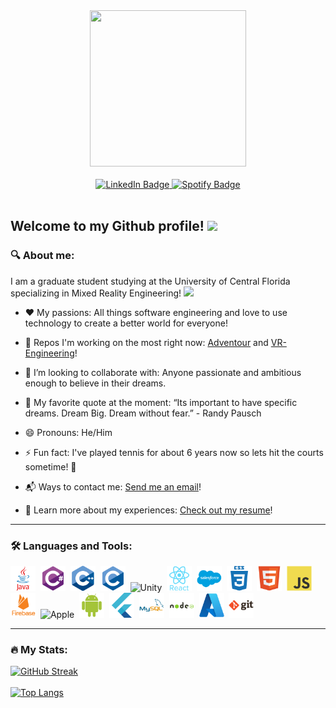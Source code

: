 <div id="header" align="center">
  <img src="https://user-images.githubusercontent.com/61568218/213026145-a0f1a8fc-f02f-422f-89a9-302663d8d07c.gif" width="250" height="250"/>
</div>

<br />
<div id="badges" align="center">
  <a href="https://www.linkedin.com/in/wanyea/">
    <img src="https://img.shields.io/badge/LinkedIn-blue?style=for-the-badge&logo=linkedin&logoColor=white" alt="LinkedIn Badge"/>
  </a>
  <a href="https://open.spotify.com/user/wanyea.barbel?si=b0f915f1f1524047">
    <img src="https://img.shields.io/badge/Spotify-brightgreen?style=for-the-badge&logo=spotify&logoColor=black" alt="Spotify Badge"/>
  </a>
</div>

<div id="profile_visits" align="center">
  <img src="https://komarev.com/ghpvc/?username=Wanyea&style=flat-square&color=blue" alt=""/>
</div>

## Welcome to my Github profile! <img src="https://media.giphy.com/media/hvRJCLFzcasrR4ia7z/giphy.gif" width="30px"/>

### 🔍 About me: 
I am a graduate student studying at the University of Central Florida specializing in Mixed Reality Engineering! <img src= "https://user-images.githubusercontent.com/61568218/213039435-3d951a60-9c71-473b-bacd-0e68018a6be0.png" width="30">


- ❤️ My passions: All things software engineering and love to use technology to create a better world for everyone! 

- 🔭 Repos I'm working on the most right now: [Adventour](https://github.com/Wanyea/Adventour) and [VR-Engineering](https://github.com/Wanyea/VR-Engineering)! 

- 👯 I’m looking to collaborate with: Anyone passionate and ambitious enough to believe in their dreams. 


- 💬 My favorite quote at the moment: “Its important to have specific dreams. Dream Big. Dream without fear.” - Randy Pausch 


- 😄 Pronouns: He/Him


- ⚡ Fun fact: I've played tennis for about 6 years now so lets hit the courts sometime! 🎾


- 📬 Ways to contact me: [Send me an email](mailto:wanyeabarbel@gmail.com)!

- 📝 Learn more about my experiences: [Check out my resume](https://github.com/Wanyea/Wanyea/files/10441019/WanyeaBarbelResumeUpdated.pdf)!

---

### :hammer_and_wrench: Languages and Tools:
<div>
  <img src="https://github.com/devicons/devicon/blob/master/icons/java/java-original-wordmark.svg" title="Java" alt="Java" width="40" height="40"/>&nbsp;
  <img src="https://github.com/devicons/devicon/blob/master/icons/csharp/csharp-original.svg" title="CSharp" alt="CSharp" width="40" height="40"/>&nbsp;
  <img src="https://github.com/devicons/devicon/blob/master/icons/cplusplus/cplusplus-original.svg" title="CPP" alt="CPP" width="40" height="40"/>&nbsp;
  <img src="https://github.com/devicons/devicon/blob/master/icons/c/c-original.svg" title="C" alt="C" width="40" height="40"/>&nbsp;
  <img src="https://user-images.githubusercontent.com/61568218/213057063-85091bfe-78c6-4379-a975-2a2632e6cce7.png" title="Unity" alt="Unity" width="35" height="40"/>&nbsp;
  <img src="https://github.com/devicons/devicon/blob/master/icons/react/react-original-wordmark.svg" title="React" alt="React" width="40" height="40"/>&nbsp;
  <img src="https://github.com/devicons/devicon/blob/master/icons/salesforce/salesforce-original.svg" title="Salesforce" alt="Flutter" width="40" height="40"/>&nbsp;
  <img src="https://github.com/devicons/devicon/blob/master/icons/css3/css3-plain-wordmark.svg"  title="CSS3" alt="CSS" width="40" height="40"/>&nbsp;
  <img src="https://github.com/devicons/devicon/blob/master/icons/html5/html5-original.svg" title="HTML5" alt="HTML" width="40" height="40"/>&nbsp;
  <img src="https://github.com/devicons/devicon/blob/master/icons/javascript/javascript-original.svg" title="JavaScript" alt="JavaScript" width="40" height="40"/>&nbsp;
  <img src="https://github.com/devicons/devicon/blob/master/icons/firebase/firebase-plain-wordmark.svg" title="Firebase" alt="Firebase" width="40" height="40"/>&nbsp;
  <img src="https://user-images.githubusercontent.com/61568218/213056463-11d18f8f-f644-4733-9039-7dde919e839c.png" title="Apple" alt="Apple" width="35"height="40"/>&nbsp;
  <img src="https://github.com/devicons/devicon/blob/master/icons/android/android-original.svg" title="Android" alt="Android" width="40" height="40"/>&nbsp;
  <img src="https://github.com/devicons/devicon/blob/master/icons/flutter/flutter-original.svg" title="Flutter" alt="Flutter" width="40" height="40"/>&nbsp;
  <img src="https://github.com/devicons/devicon/blob/master/icons/mysql/mysql-original-wordmark.svg" title="MySQL"  alt="MySQL" width="40" height="40"/>&nbsp;
  <img src="https://github.com/devicons/devicon/blob/master/icons/nodejs/nodejs-original-wordmark.svg" title="NodeJS" alt="NodeJS" width="40" height="40"/>&nbsp;
  <img src="https://github.com/devicons/devicon/blob/master/icons/azure/azure-original.svg" title="Azure" alt="Azure" width="40" height="40"/>&nbsp;
  <img src="https://github.com/devicons/devicon/blob/master/icons/git/git-original-wordmark.svg" title="Git" **alt="Git" width="40" height="40"/>
</div>

---
### :fire: My Stats: 
[![GitHub Streak](http://github-readme-streak-stats.herokuapp.com?user=Wanyea&theme=dark&background=000000)](https://git.io/streak-stats)
&nbsp;
&nbsp;
&nbsp;
<br />
<br />
[![Top Langs](https://github-readme-stats.vercel.app/api/top-langs/?username=Wanyea&layout=compact&theme=vision-friendly-dark)](https://github.com/anuraghazra/github-readme-stats)

